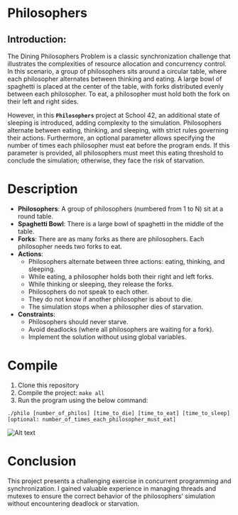 # Philosophers

## Introduction:
The Dining Philosophers Problem is a classic synchronization challenge that illustrates the complexities of resource allocation and concurrency control. In this scenario, a group of philosophers sits around a circular table, where each philosopher alternates between thinking and eating. A large bowl of spaghetti is placed at the center of the table, with forks distributed evenly between each philosopher. To eat, a philosopher must hold both the fork on their left and right sides.

However, in this **`Philosophers`** project at School 42, an additional state of sleeping is introduced, adding complexity to the simulation. Philosophers alternate between eating, thinking, and sleeping, with strict rules governing their actions. Furthermore, an optional parameter allows specifying the number of times each philosopher must eat before the program ends. If this parameter is provided, all philosophers must meet this eating threshold to conclude the simulation; otherwise, they face the risk of starvation.

# Description
* **Philosophers**: A group of philosophers (numbered from 1 to N) sit at a round table.
* **Spaghetti Bowl**: There is a large bowl of spaghetti in the middle of the table.
* **Forks**: There are as many forks as there are philosophers. Each philosopher needs two forks to eat.
* **Actions**:
	* Philosophers alternate between three actions: eating, thinking, and sleeping.
	* While eating, a philosopher holds both their right and left forks.
	* While thinking or sleeping, they release the forks.
	* Philosophers do not speak to each other.
	* They do not know if another philosopher is about to die.
	* The simulation stops when a philosopher dies of starvation.
* **Constraints**:
	* Philosophers should never starve.
	* Avoid deadlocks (where all philosophers are waiting for a fork).
	* Implement the solution without using global variables.

# Compile
1. Clone this repository
2. Compile the project:
```make all```
3. Run the program using the below command:

```./philo [number_of_philos] [time_to_die] [time_to_eat] [time_to_sleep] [optional: number_of_times_each_philosopher_must_eat]```


![Alt text](philo.gif)

# Conclusion
This project presents a challenging exercise in concurrent programming and synchronization. I gained valuable experience in managing threads and mutexes to ensure the correct behavior of the philosophers' simulation without encountering deadlock or starvation.